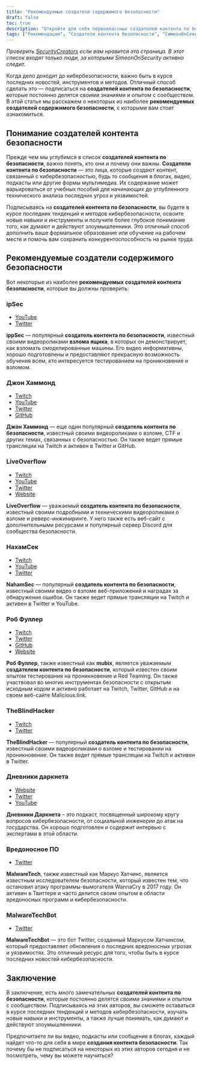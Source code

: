 ```yaml
---
title: "Рекомендуемые создатели содержимого безопасности"
draft: false
toc: true
description: "Откройте для себя первоклассных создателей контента по безопасности, отобранных SimeonOnSecurity. От ippSec до Джона Хаммонда, LiveOverflow, NahamSec, Роба Фуллера и TheBlindHacker — эти эксперты расскажут вам последние новости на своих различных платформах, включая YouTube, Twitch, Twitter, GitHub и веб-сайты. Будьте в курсе событий и углубляйте свои знания с лучшими в отрасли."
tags: ["Рекомендации", "Создатели контента безопасности", "СимеонОнСекьюрити", "ipSec", "Джон Хаммонд", "LiveOverflow", "НахамСек", "Роб Фуллер", "TheBlindHacker", "YouTube", "Твиттер", "дергаться", "Гитхаб", "Веб-сайт"]
---
```


*Проверить [SecurityCreators](https://securitycreators.video/) если вам нравится эта страница. В этот список входят только люди, за которыми SimeonOnSecurity активно следит.*

Когда дело доходит до кибербезопасности, важно быть в курсе последних новостей, инструментов и методов. Отличный способ сделать это — подписаться на **создателей контента по безопасности**, которые постоянно делятся своими знаниями и опытом с сообществом. В этой статье мы расскажем о некоторых из наиболее **рекомендуемых создателей содержимого безопасности**, с которыми вам стоит ознакомиться.

## Понимание создателей контента безопасности

Прежде чем мы углубимся в список **создателей контента по безопасности**, важно понять, кто они и почему они важны. **Создатели контента по безопасности** — это лица, которые создают контент, связанный с кибербезопасностью, будь то сообщения в блогах, видео, подкасты или другие формы мультимедиа. Их содержание может варьироваться от учебных пособий для начинающих до углубленного технического анализа последних угроз и уязвимостей.

Подписываясь на **создателей контента по безопасности**, вы будете в курсе последних тенденций и методов кибербезопасности, освоите новые навыки и инструменты и получите более глубокое понимание того, как думают и действуют злоумышленники. Это отличный способ дополнить ваше формальное образование или обучение на рабочем месте и помочь вам сохранить конкурентоспособность на рынке труда.

## Рекомендуемые создатели содержимого безопасности

Вот некоторые из наиболее **рекомендуемых создателей контента безопасности**, которые вы должны проверить:

### ipSec

- [YouTube](https://www.youtube.com/channel/UCa6eh7gCkpPo5XXUDfygQQA)
- [Twitter](https://twitter.com/ippsec)

**ippSec** — популярный **создатель контента по безопасности**, известный своими видеороликами **взлома ящика**, в которых он демонстрирует, как взломать смоделированные машины. Его видео информативны, хорошо подготовлены и предоставляют прекрасную возможность обучения всем, кто интересуется тестированием на проникновение и взломом.

### Джон Хаммонд

- [Twitch](ttps://twitch.tv/johnhammond010)
- [YouTube](https://www.youtube.com/johnhammond010)
- [Twitter](https://twitter.com/_johnhammond)
- [GitHub](https://github.com/JohnHammond)

**Джон Хаммонд** — еще один популярный **создатель контента по безопасности**, известный своими видеороликами о взломе, CTF и других темах, связанных с безопасностью. Он также ведет прямые трансляции на Twitch и активен в Twitter и GitHub.

### LiveOverflow

- [Twitch](https://twitch.tv/LiveOverflow)
- [YouTube](https://youtube.com/LiveOverflowCTF)
- [Twitter](https://twitter.com/LiveOverflow)
- [Website](https://liveoverflow.com)

**LiveOverflow** — уважаемый **создатель контента по безопасности**, известный своими подробными и техническими видеороликами о взломе и реверс-инжиниринге. У него также есть веб-сайт с дополнительными ресурсами и популярный сервер Discord для сообщества безопасности.

### НахамСек

- [Twitch](https://twitch.tv/nahamsec)
- [YouTube](https://youtube.com/nahamsec)
- [Twitter](https://twitter.com/nahamsec)

**NahamSec** — популярный **создатель контента по безопасности**, известный своими видео о взломе веб-приложений и наградах за обнаружение ошибок. Он также ведет прямые трансляции на Twitch и активен в Twitter и YouTube.

### Роб Фуллер

- [Twitch](https://twitch.tv/mub1x)
- [Twitter](https://twitter.com/mubix)
- [GitHub](https://github.com/mubix)
- [Website](https://malicious.link)

**Роб Фуллер**, также известный как **mubix**, является уважаемым **создателем контента по безопасности**, который известен своим опытом тестирования на проникновение и Red Teaming. Он также участвовал во многих инструментах безопасности с открытым исходным кодом и активно работает на Twitch, Twitter, GitHub и на своем веб-сайте Malicious.link.

### TheBlindHacker

- [Twitch](https://twitch.tv/theblindhacker)
- [Twitter](https://twitter.com/TheBlindHacker)

**TheBlindHacker** — популярный **создатель контента по безопасности**, известный своими видеороликами о взломе и тестировании на проникновение. Он также ведет прямые трансляции на Twitch и активен в Twitter.

### Дневники даркнета

- [Website](https://darknetdiaries.com/)
- [Twitter](https://twitter.com/darknetdiaries)
- [YouTube](https://www.youtube.com/channel/UCJ1Nhu5jIQdQXQAaC2XHqDw)

**Дневники Даркнета** – это подкаст, посвященный широкому кругу вопросов кибербезопасности, от социальной инженерии до атак на государства. Он хорошо подготовлен и содержит интервью с экспертами в этой области.

### Вредоносное ПО

- [Twitter](https://twitter.com/MalwareTechBlog)

**MalwareTech**, также известный как Маркус Хатчинс, является известным исследователем безопасности, который известен тем, что остановил атаку программы-вымогателя WannaCry в 2017 году. Он активен в Твиттере и часто делится своим опытом в области вредоносных программ и кибербезопасности.

### MalwareTechBot

- [Twitter](https://twitter.com/MalwareTechBot)

**MalwareTechBot** — это бот Twitter, созданный Маркусом Хатчинсом, который предоставляет обновления о последних вредоносных угрозах и уязвимостях. Это отличный ресурс для того, чтобы быть в курсе последних новостей кибербезопасности.

## Заключение

В заключение, есть много замечательных **создателей контента по безопасности**, которые постоянно делятся своими знаниями и опытом с сообществом. Подписываясь на этих авторов, вы сможете оставаться в курсе последних тенденций и методов кибербезопасности, изучать новые навыки и инструменты, а также лучше понимать, как думают и действуют злоумышленники.

Предпочитаете ли вы видео, подкасты или сообщения в блогах, каждый найдет что-то для себя в мире **создания контента безопасности**. Так почему бы не подписаться на некоторых из этих авторов сегодня и не посмотреть, чему вы можете научиться?




